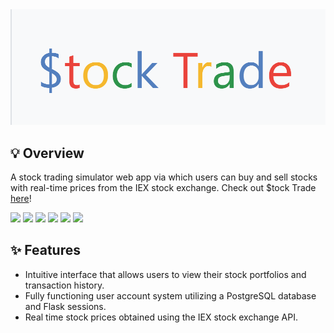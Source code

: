 
<img src="demo/Logo.png" alt="$tock Trade" style="text-align: center" />
<!--# Stock-Trade-->


## 💡 Overview
A stock trading simulator web app via which users can buy and sell stocks with real-time prices from the IEX stock exchange. Check out $tock Trade [here](https://ilia-stock-trade.herokuapp.com/)!

<img src="https://img.shields.io/badge/-Python-blue" /> <img src="https://img.shields.io/badge/-Flask-green" /> <img src="https://img.shields.io/badge/-PostgreSQL-red" /> <img src="https://img.shields.io/badge/-IEX_Cloud_API-orange" /> <img src="https://img.shields.io/badge/-HTML5-yellow" /> <img src="https://img.shields.io/badge/-CSS-purple" />
<!--[Python](https://img.shields.io/badge/-Python-yellow) [Flask](https://img.shields.io/badge/-Flask-green) [PostgreSQL](https://img.shields.io/badge/-PostgreSQL-orange)-->

## ✨ Features
- Intuitive interface that allows users to view their stock portfolios and transaction history.
- Fully functioning user account system utilizing a PostgreSQL database and Flask sessions.
- Real time stock prices obtained using the IEX stock exchange API.


<!--Made with ❤ by [Ilia](https://github.com/Iliaromanov) 😁
https://ilia-stock-trade.herokuapp.com/-->
